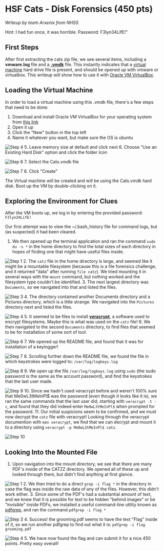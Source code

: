 HSF Cats - Disk Forensics (450 pts)
==================================
*Writeup by team Arxenix from NHSS*

Hint: I had fun once, it was horrible. Password: F3lyn34LifE!"

First Steps
-----------
After first extracting the cats zip file, we see several items, including a **vmware.log** file and a **[.vmdk](https://en.wikipedia.org/wiki/VMDK)** file. This instantly indicates that a [virtual machine](https://en.wikipedia.org/wiki/Virtual_machine) hard drive file is present, and should be opened up with vmware or virtualbox. This writeup will show how to use it with [Oracle VM VirtualBox](https://www.virtualbox.org/).

Loading the Virtual Machine
---------------------------
In order to load a virtual machine using this .vmdk file, there's a few steps that need to be done:

 1. Download and install Oracle VM VirtualBox for your operating system from [this link](https://www.virtualbox.org/wiki/Downloads)
 2. Open it up
 3. Click the "New" button in the top left
 4. Name it whatever you want, but make sure the OS is ubuntu

 ![Step 4](http://i.imgur.com/ssIc4P6.png?1)
 5. Leave memory size at default and click next
 6. Choose "Use an Existing Hard Disk" option and click the folder icon

 ![Step 6](http://i.imgur.com/pMaTOVU.png?1)
 7. Select the Cats.vmdk file

 ![Step 7](http://i.imgur.com/3VejKga.png?1)
 8. Click "Create"

The Virtual machine will be created and will be using the Cats.vmdk hard disk. Boot up the VM by double-clicking on it.

Exploring the Environment for Clues
-----------------------------------
After the VM boots up, we log in by entering the provided password: `F3lyn34LifE!`

Our first attempt was to view the ~/.bash_history file for command logs, but (as suspected) it had been cleared.

 1. We then opened up the terminal application and ran the command `sudo du -s *` in the home directory to find the total sizes of each directory in hopes of finding one that might have useful files inside.

 ![Step 1](http://i.imgur.com/6bSuraI.png?1)
 2. The `catz` file in the home directory is large, and seemed like it might be a mountable filesystem (because this is a file forensics challenge, and it returned "data" after running `file catz`). We tried mounting it in several ways with the `mount` command, but nothing worked and the filesystem type couldn't be identified.
 3. The next largest directory was `Documents`, so we navigated into that and listed the files.

 ![Step 3](http://i.imgur.com/Evc0BWC.png?1)
 4. The directory contained another Documents directory and a Pictures directory, which is a little strange. We navigated into the `Pictures` directory next and listed the files.

 ![Step 4](http://i.imgur.com/QlkWf72.png?1)
 5. It seemed to be files to install **[veracrypt](https://veracrypt.codeplex.com/)**, a software used to encrypt filesystems. Maybe this is what was used on the `catz` file!
 6. We then navigated to the second `Documents` directory, to find files that seemed to be for installation of some sort of tool.

 ![Step 6](http://i.imgur.com/lcKElxS.png?1)
 7. We opened up the README file, and found that it was for installation of a keylogger!

 ![Step 7](http://i.imgur.com/MOyBsLF.png?1)
 8. Scrolling further down the README file, we found the file in which keystrokes were logged to: `/var/log/logkeys.log`

 ![Step 8](http://i.imgur.com/tVRmcSE.png?1)
 9. We open up the file `/var/log/logkeys.log` using `sudo` (the sudo password is the same as the account password), and find the keystrokes that the last user made.

 ![Step 9](http://i.imgur.com/mtDx5IM.png?1)
 10. Since we hadn't used veracrypt before and weren't 100% sure that Me0wL3tMeInPl$ was the password (even though it looks like it is), we ran the same commands that the last user did, starting with `veracrypt -t -c`, and found that they did indeed enter `Me0wL3tMeInPl$` when prompted for the password.
 11. Our initial suspicions seem to be confirmed, and we must now decrypt the `catz` file with veracrypt! Looking through the veracrypt documention with `man veracrypt`, we find that we can decrypt and mount it to a directory using `veracrypt -p Me0wL3tMeInPl$ catz`.

 ![Step 10](http://i.imgur.com/Yr3spGf.png?1)

Looking Into the Mounted File
-----------------------------

 1. Upon navigation into the mount directory, we see that there are many PDF's inside of the CATZZ directory. We opened all of these up and looked through them, but didn't find anything at first glance.

 ![Step 1](http://i.imgur.com/ojpEltp.png)
 2. We then tried to do a direct `grep -i flag *` in the directory in case the flag was inside the raw data of any of the files. However, this didn't work either.
 3. Since some of the PDF's had a substantial amount of text, and we knew that it is possible for text to be hidden "behind images" or be "invisible" inside PDFs, we installed a useful command-line utility known as [pdfgrep](https://pdfgrep.org/), and ran the command `pdfgrep -i flag *`

 ![Step 3](http://i.imgur.com/suEIjNW.png?1)
 4. Success! the grooming.pdf seems to have the text "Flag" inside of it, so we run another pdfgrep to find out what it is: `pdfgrep -i flag grooming.pdf`

 ![Step 4](http://i.imgur.com/MovFj3g.png?1)
 5. We have now found the flag and can submit it for a nice 450 points. Pretty easy overall!
